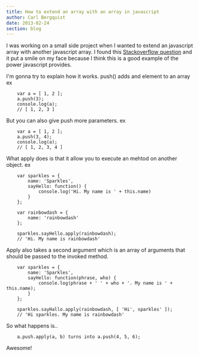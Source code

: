 ```yaml
---
title: How to extend an array with an array in javascript
author: Carl Bergquist
date: 2013-02-24
section: blog
---
```


I was working on a small side project when I wanted to extend an javascript array with another javascript array. I found this <a href="http://stackoverflow.com/a/1374131/79941">Stackoverflow question</a> and it put a smile on my face because I think this is a good example of the power javascript provides.

I'm gonna try to explain how it works.
push() adds and element to an array ex

<pre><code class="language-javascript">    var a = [ 1, 2 ];
    a.push(3);
    console.log(a);
    // [ 1, 2, 3 ]</code></pre>

But you can also give push more parameters. ex

<pre><code class="language-javascript">    var a = [ 1, 2 ];
    a.push(3, 4);
    console.log(a);
    // [ 1, 2, 3, 4 ]</code></pre>

What apply does is that it allow you to execute an mehtod on another object. ex

<pre><code class="language-javascript">    var sparkles = {
        name: 'Sparkles',
        sayHello: function() {
            console.log('Hi. My name is ' + this.name)
        }
    };

    var rainbowdash = {
        name: 'rainbowdash'
    };

    sparkles.sayHello.apply(rainbowdash);
    // 'Hi. My name is rainbowdash'</code></pre>

Apply also takes a second argument which is an array of arguments that
should be passed to the invoked method.

<pre><code class="language-javascript">    var sparkles = {
        name: 'Sparkles',
        sayHello: function(phrase, who) {
            console.log(phrase + ' ' + who + '. My name is ' + this.name);
        }
    };

    sparkles.sayHallo.apply(rainbowdash, [ 'Hi', sparkles' ]);
    // 'Hi sparkles. My name is rainbowdash'</code></pre>

So what happens is..
<pre><code class="language-javascript">    a.push.apply(a, b) turns into a.push(4, 5, 6);</code></pre>

Awesome!